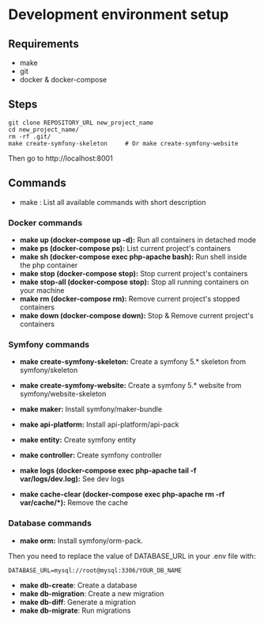 # Development environment setup

## Requirements

- make
- git
- docker & docker-compose

## Steps

```
git clone REPOSITORY_URL new_project_name
cd new_project_name/
rm -rf .git/
make create-symfony-skeleton     # Or make create-symfony-website
```

Then go to http://localhost:8001

## Commands

- make : List all available commands with short description

### Docker commands

- **make up (docker-compose up -d):** Run all containers in detached mode
- **make ps (docker-compose ps):** List current project's containers
- **make sh (docker-compose exec php-apache bash):** Run shell inside the php container
- **make stop (docker-compose stop):** Stop current project's containers
- **make stop-all (docker-compose stop):** Stop all running containers on your machine
- **make rm (docker-compose rm):** Remove current project's stopped containers
- **make down (docker-compose down):** Stop & Remove current project's containers

### Symfony commands

- **make create-symfony-skeleton:** Create a symfony 5.* skeleton from symfony/skeleton
- **make create-symfony-website:** Create a symfony 5.* website from symfony/website-skeleton

- **make maker:** Install symfony/maker-bundle
- **make api-platform:** Install api-platform/api-pack
- **make entity:** Create symfony entity
- **make controller:** Create symfony controller
- **make logs (docker-compose exec php-apache tail -f var/logs/dev.log):** See dev logs
- **make cache-clear (docker-compose exec php-apache rm -rf var/cache/*):** Remove the cache

### Database commands

- **make orm:** Install symfony/orm-pack.

Then you need to replace the value of DATABASE_URL in your .env file with:
```
DATABASE_URL=mysql://root@mysql:3306/YOUR_DB_NAME
```
- **make db-create**: Create a database
- **make db-migration**: Create a new migration
- **make db-diff**: Generate a migration
- **make db-migrate**: Run migrations

